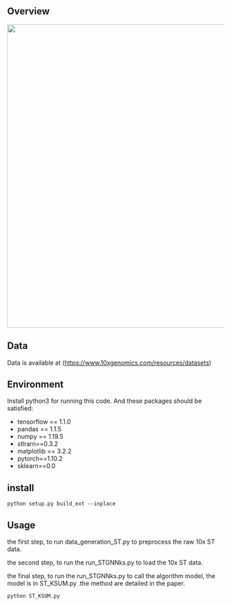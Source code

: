 ## Overview
<p align="center">
  <img width="700"  src="[https://github.com/hxzhard/STGNNks/tree/main/framework/framework.jpg">
</p>

## Data
Data is available at (https://www.10xgenomics.com/resources/datasets)

## Environment
Install python3 for running this code. And these packages should be satisfied:
* tensorflow == 1.1.0
* pandas == 1.1.5
* numpy == 1.19.5
* stlrarn==0.3.2
* matplotlib == 3.2.2
* pytorch==1.10.2
* sklearn==0.0

## install
```
python setup.py build_ext --inplace
```

## Usage
the first step, to run data_generation_ST.py to preprocess the raw 10x ST data.

the second step, to run the run_STGNNks.py to load the 10x ST data.

the final step, to run the run_STGNNks.py to call the algorithm model, the model is in ST_KSUM.py .the method are detailed in the paper.
```
python ST_KSUM.py

```
